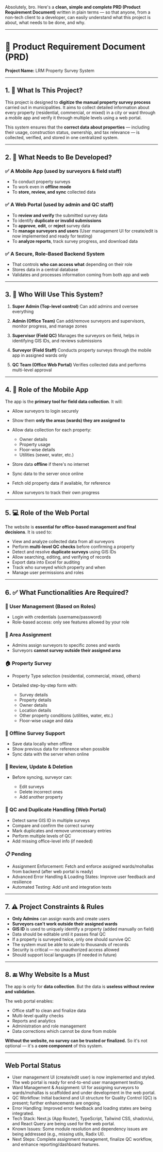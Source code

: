 Absolutely, bro. Here's a **clean, simple and complete PRD (Product Requirement Document)** written in plain terms — so that anyone, from a non-tech client to a developer, can easily understand what this project is about, what needs to be done, and why.

---

# 📘 **Product Requirement Document (PRD)**

**Project Name:** LRM Property Survey System

---

## 1. 📌 **What Is This Project?**

This project is designed to **digitize the manual property survey process** carried out in municipalities. It aims to collect detailed information about every property (residential, commercial, or mixed) in a city or ward through a mobile app and verify it through multiple levels using a web portal.

This system ensures that the **correct data about properties** — including their usage, construction status, ownership, and tax relevance — is collected, verified, and stored in one centralized system.

---

## 2. 🎯 **What Needs to Be Developed?**

### ✅ A Mobile App (used by surveyors & field staff)

- To conduct property surveys
- To work even in **offline mode**
- To **store, review, and sync** collected data

### ✅ A Web Portal (used by admin and QC staff)

- To **review and verify** the submitted survey data
- To identify **duplicate or invalid submissions**
- To **approve**, **edit**, or **reject** survey data
- To **manage surveyors and users** (User management UI for create/edit is now implemented and ready for testing)
- To **analyze reports**, track survey progress, and download data

### ✅ A Secure, Role-Based Backend System

- That controls **who can access what** depending on their role
- Stores data in a central database
- Validates and processes information coming from both app and web

---

## 3. 👥 **Who Will Use This System?**

1. **Super Admin (Top-level control)**
   Can add admins and oversee everything

2. **Admin (Office Team)**
   Can add/remove surveyors and supervisors, monitor progress, and manage zones

3. **Supervisor (Field QC)**
   Manages the surveyors on field, helps in identifying GIS IDs, and reviews submissions

4. **Surveyor (Field Staff)**
   Conducts property surveys through the mobile app in assigned wards only

5. **QC Team (Office Web Portal)**
   Verifies collected data and performs multi-level approval

---

## 4. 📲 **Role of the Mobile App**

The app is the **primary tool for field data collection**. It will:

- Allow surveyors to login securely
- Show them **only the areas (wards) they are assigned to**
- Allow data collection for each property:

  - Owner details
  - Property usage
  - Floor-wise details
  - Utilities (sewer, water, etc.)

- Store data **offline** if there's no internet
- Sync data to the server once online
- Fetch old property data if available, for reference
- Allow surveyors to track their own progress

---

## 5. 💻 **Role of the Web Portal**

The website is **essential for office-based management and final decisions**. It is used to:

- View and analyze collected data from all surveyors
- Perform **multi-level QC checks** before confirming a property
- Detect and resolve **duplicate surveys** using GIS IDs
- Allow searching, editing, and verifying of records
- Export data into Excel for auditing
- Track who surveyed which property and when
- Manage user permissions and roles

---

## 6. ✅ **What Functionalities Are Required?**

### 🔐 User Management (Based on Roles)

- Login with credentials (username/password)
- Role-based access: only see features allowed by your role

### 📍 Area Assignment

- Admins assign surveyors to specific zones and wards
- Surveyors **cannot survey outside their assigned area**

### 🏠 Property Survey

- Property Type selection (residential, commercial, mixed, others)
- Detailed step-by-step form with:

  - Survey details
  - Property details
  - Owner details
  - Location details
  - Other property conditions (utilities, water, etc.)
  - Floor-wise usage and data

### 📡 Offline Survey Support

- Save data locally when offline
- Show previous data for reference when possible
- Sync data with the server when online

### 🧹 Review, Update & Deletion

- Before syncing, surveyor can:

  - Edit surveys
  - Delete incorrect ones
  - Add another property

### 👀 QC and Duplicate Handling (Web Portal)

- Detect same GIS ID in multiple surveys
- Compare and confirm the correct survey
- Mark duplicates and remove unnecessary entries
- Perform multiple levels of QC
- Add missing office-level info (if needed)

### 📋 Pending

- Assignment Enforcement: Fetch and enforce assigned wards/mohallas from backend (after web portal is ready)
- Advanced Error Handling & Loading States: Improve user feedback and resilience
- Automated Testing: Add unit and integration tests

---

## 7. ⚠️ **Project Constraints & Rules**

- **Only Admins** can assign wards and create users
- **Surveyors can't work outside their assigned wards**
- **GIS ID** is used to uniquely identify a property (added manually on field)
- Data should be editable until it passes final QC
- If a property is surveyed twice, only one should survive QC
- The system must be able to scale to thousands of records
- Security is critical — no unauthorized access allowed
- Should support local languages (if needed in future)

---

## 8. 🔚 **Why Website Is a Must**

The app is only for **data collection**. But the data is **useless without review and validation**.

The web portal enables:

- Office staff to clean and finalize data
- Multi-level quality checks
- Reports and analytics
- Administration and role management
- Data corrections which cannot be done from mobile

**Without the website, no survey can be trusted or finalized.**
So it's not optional — it's a **core component** of this system.

---

## Web Portal Status

- User management UI (create/edit user) is now implemented and styled. The web portal is ready for end-to-end user management testing.
- Ward Management & Assignment: UI for assigning surveyors to wards/mohallas is scaffolded and under development in the web portal.
- QC Workflow: Initial backend and UI structure for Quality Control (QC) is present; further enhancements are ongoing.
- Error Handling: Improved error feedback and loading states are being integrated.
- Tech Stack: Next.js (App Router), TypeScript, Tailwind CSS, shadcn/ui, and React Query are being used for the web portal.
- Known Issues: Some module resolution and dependency issues are being addressed (e.g., missing utils, Radix UI).
- Next Steps: Complete assignment management, finalize QC workflow, and enhance reporting/dashboard features.
